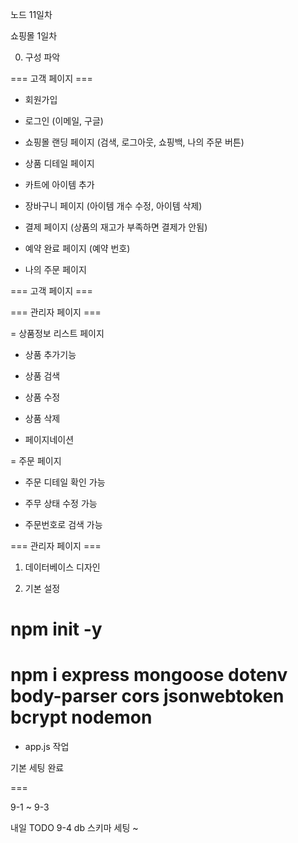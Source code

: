 노드 11일차

쇼핑몰 1일차

0. 구성 파악

=== 고객 페이지 ===

- 회원가입

- 로그인 (이메일, 구글)

- 쇼핑몰 랜딩 페이지 (검색, 로그아웃, 쇼핑백, 나의 주문 버튼)

- 상품 디테일 페이지

- 카트에 아이템 추가

- 장바구니 페이지 (아이템 개수 수정, 아이템 삭제)

- 결제 페이지 (상품의 재고가 부족하면 결제가 안됨)

- 예약 완료 페이지 (예약 번호)

- 나의 주문 페이지

=== 고객 페이지 ===

=== 관리자 페이지 ===

= 상품정보 리스트 페이지

- 상품 추가기능

- 상품 검색

- 상품 수정

- 상품 삭제

- 페이지네이션

= 주문 페이지

- 주문 디테일 확인 가능

- 주무 상태 수정 가능

- 주문번호로 검색 가능

=== 관리자 페이지 ===

1. 데이터베이스 디자인

2. 기본 설정

# npm init -y

# npm i express mongoose dotenv body-parser cors jsonwebtoken bcrypt nodemon

- app.js 작업

기본 세팅 완료

===

9-1 ~ 9-3

내일 TODO 9-4 db 스키마 세팅 ~
